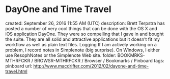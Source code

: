 # DayOne and Time Travel

created: September 26, 2016 11:55 AM (UTC)
description: Brett Terpstra has posted a number of very cool things that can be done with the OS X and iOS application DayOne. They were so compelling that I gave in and bought the suite. They are all solid and attractive applications but it doesn’t fit my workflow as well as plain text files. Logging If I am actively working on a problem, I record notes in Simplenote (big surprise). On Windows, I either use ResophNotes or the Simplenote Web site.
folder: BOOKMRKS-MTHRFCKR / BROWSR-MTHRFCKR / Browser / Bookmarks / Pinboard
tags: pinboard
url: http://www.macdrifter.com/2012/02/dayone-and-time-travel.html